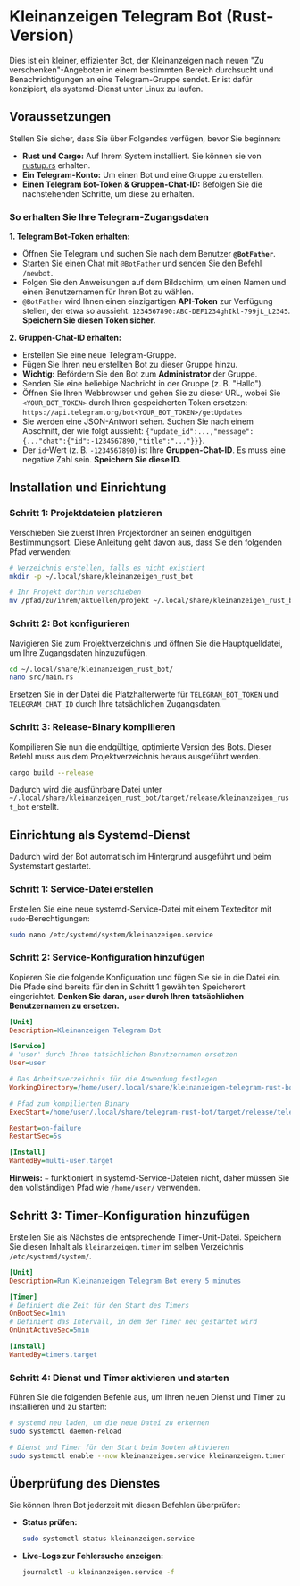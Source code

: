 # Kleinanzeigen Telegram Bot (Rust-Version)

Dies ist ein kleiner, effizienter Bot, der Kleinanzeigen nach neuen "Zu verschenken"-Angeboten in einem bestimmten Bereich durchsucht und Benachrichtigungen an eine Telegram-Gruppe sendet. Er ist dafür konzipiert, als systemd-Dienst unter Linux zu laufen.

## Voraussetzungen

Stellen Sie sicher, dass Sie über Folgendes verfügen, bevor Sie beginnen:

* **Rust und Cargo:** Auf Ihrem System installiert. Sie können sie von [rustup.rs](https://rustup.rs) erhalten.
* **Ein Telegram-Konto:** Um einen Bot und eine Gruppe zu erstellen.
* **Einen Telegram Bot-Token & Gruppen-Chat-ID:** Befolgen Sie die nachstehenden Schritte, um diese zu erhalten.

### So erhalten Sie Ihre Telegram-Zugangsdaten

**1. Telegram Bot-Token erhalten:**

* Öffnen Sie Telegram und suchen Sie nach dem Benutzer **`@BotFather`**.
* Starten Sie einen Chat mit `@BotFather` und senden Sie den Befehl `/newbot`.
* Folgen Sie den Anweisungen auf dem Bildschirm, um einen Namen und einen Benutzernamen für Ihren Bot zu wählen.
* `@BotFather` wird Ihnen einen einzigartigen **API-Token** zur Verfügung stellen, der etwa so aussieht: `1234567890:ABC-DEF1234ghIkl-799jL_L2345`. **Speichern Sie diesen Token sicher.**

**2. Gruppen-Chat-ID erhalten:**

* Erstellen Sie eine neue Telegram-Gruppe.
* Fügen Sie Ihren neu erstellten Bot zu dieser Gruppe hinzu.
* **Wichtig:** Befördern Sie den Bot zum **Administrator** der Gruppe.
* Senden Sie eine beliebige Nachricht in der Gruppe (z. B. "Hallo").
* Öffnen Sie Ihren Webbrowser und gehen Sie zu dieser URL, wobei Sie `<YOUR_BOT_TOKEN>` durch Ihren gespeicherten Token ersetzen:
    `https://api.telegram.org/bot<YOUR_BOT_TOKEN>/getUpdates`
* Sie werden eine JSON-Antwort sehen. Suchen Sie nach einem Abschnitt, der wie folgt aussieht: `{"update_id":...,"message":{..."chat":{"id":-1234567890,"title":"..."}}}`.
* Der `id`-Wert (z. B. `-1234567890`) ist Ihre **Gruppen-Chat-ID**. Es muss eine negative Zahl sein. **Speichern Sie diese ID.**

## Installation und Einrichtung

### Schritt 1: Projektdateien platzieren

Verschieben Sie zuerst Ihren Projektordner an seinen endgültigen Bestimmungsort. Diese Anleitung geht davon aus, dass Sie den folgenden Pfad verwenden:

```bash
# Verzeichnis erstellen, falls es nicht existiert
mkdir -p ~/.local/share/kleinanzeigen_rust_bot

# Ihr Projekt dorthin verschieben
mv /pfad/zu/ihrem/aktuellen/projekt ~/.local/share/kleinanzeigen_rust_bot/
````

### Schritt 2: Bot konfigurieren

Navigieren Sie zum Projektverzeichnis und öffnen Sie die Hauptquelldatei, um Ihre Zugangsdaten hinzuzufügen.

```bash
cd ~/.local/share/kleinanzeigen_rust_bot/
nano src/main.rs
```

Ersetzen Sie in der Datei die Platzhalterwerte für `TELEGRAM_BOT_TOKEN` und `TELEGRAM_CHAT_ID` durch Ihre tatsächlichen Zugangsdaten.

### Schritt 3: Release-Binary kompilieren

Kompilieren Sie nun die endgültige, optimierte Version des Bots. Dieser Befehl muss aus dem Projektverzeichnis heraus ausgeführt werden.

```bash
cargo build --release
```

Dadurch wird die ausführbare Datei unter `~/.local/share/kleinanzeigen_rust_bot/target/release/kleinanzeigen_rust_bot` erstellt.

## Einrichtung als Systemd-Dienst

Dadurch wird der Bot automatisch im Hintergrund ausgeführt und beim Systemstart gestartet.

### Schritt 1: Service-Datei erstellen

Erstellen Sie eine neue systemd-Service-Datei mit einem Texteditor mit `sudo`-Berechtigungen:

```bash
sudo nano /etc/systemd/system/kleinanzeigen.service
```

### Schritt 2: Service-Konfiguration hinzufügen

Kopieren Sie die folgende Konfiguration und fügen Sie sie in die Datei ein. Die Pfade sind bereits für den in Schritt 1 gewählten Speicherort eingerichtet. **Denken Sie daran, `user` durch Ihren tatsächlichen Benutzernamen zu ersetzen.**

```ini
[Unit]
Description=Kleinanzeigen Telegram Bot

[Service]
# 'user' durch Ihren tatsächlichen Benutzernamen ersetzen
User=user

# Das Arbeitsverzeichnis für die Anwendung festlegen
WorkingDirectory=/home/user/.local/share/kleinanzeigen-telegram-rust-bot

# Pfad zum kompilierten Binary
ExecStart=/home/user/.local/share/telegram-rust-bot/target/release/telegram-rust-bot

Restart=on-failure
RestartSec=5s

[Install]
WantedBy=multi-user.target
```

**Hinweis:** `~` funktioniert in systemd-Service-Dateien nicht, daher müssen Sie den vollständigen Pfad wie `/home/user/` verwenden.

## Schritt 3: Timer-Konfiguration hinzufügen

Erstellen Sie als Nächstes die entsprechende Timer-Unit-Datei. Speichern Sie diesen Inhalt als `kleinanzeigen.timer` im selben Verzeichnis `/etc/systemd/system/`.

```ini
[Unit]
Description=Run Kleinanzeigen Telegram Bot every 5 minutes

[Timer]
# Definiert die Zeit für den Start des Timers
OnBootSec=1min
# Definiert das Intervall, in dem der Timer neu gestartet wird
OnUnitActiveSec=5min

[Install]
WantedBy=timers.target
```

### Schritt 4: Dienst und Timer aktivieren und starten

Führen Sie die folgenden Befehle aus, um Ihren neuen Dienst und Timer zu installieren und zu starten:

```bash
# systemd neu laden, um die neue Datei zu erkennen
sudo systemctl daemon-reload

# Dienst und Timer für den Start beim Booten aktivieren
sudo systemctl enable --now kleinanzeigen.service kleinanzeigen.timer
```

## Überprüfung des Dienstes

Sie können Ihren Bot jederzeit mit diesen Befehlen überprüfen:

  * **Status prüfen:**
    ```bash
    sudo systemctl status kleinanzeigen.service
    ```
  * **Live-Logs zur Fehlersuche anzeigen:**
    ```bash
    journalctl -u kleinanzeigen.service -f
    ```
